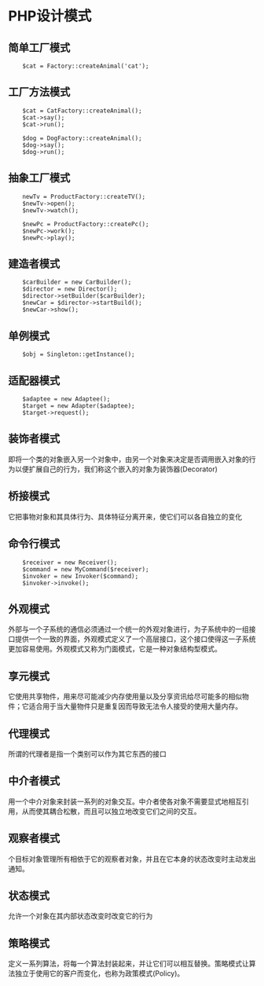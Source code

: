 # PHP设计模式

## 简单工厂模式
```
    $cat = Factory::createAnimal('cat');
```

## 工厂方法模式
```
    $cat = CatFactory::createAnimal();
    $cat->say();
    $cat->run();

    $dog = DogFactory::createAnimal();
    $dog->say();
    $dog->run();
```

## 抽象工厂模式
```
    newTv = ProductFactory::createTV();
    $newTv->open();
    $newTv->watch();

    $newPc = ProductFactory::createPc();
    $newPc->work();
    $newPc->play();
```

## 建造者模式
```
    $carBuilder = new CarBuilder();
    $director = new Director();
    $director->setBuilder($carBuilder);
    $newCar = $director->startBuild();
    $newCar->show();
```

## 单例模式
```
    $obj = Singleton::getInstance();
```

## 适配器模式
```
    $adaptee = new Adaptee();
    $target = new Adapter($adaptee);
    $target->request();
```

## 装饰者模式
 即将一个类的对象嵌入另一个对象中，由另一个对象来决定是否调用嵌入对象的行为以便扩展自己的行为，我们称这个嵌入的对象为装饰器(Decorator)

## 桥接模式
 它把事物对象和其具体行为、具体特征分离开来，使它们可以各自独立的变化

## 命令行模式
```
    $receiver = new Receiver();
    $command = new MyCommand($receiver);
    $invoker = new Invoker($command);
    $invoker->invoke();
```

## 外观模式
 外部与一个子系统的通信必须通过一个统一的外观对象进行，为子系统中的一组接口提供一个一致的界面，外观模式定义了一个高层接口，这个接口使得这一子系统更加容易使用。外观模式又称为门面模式，它是一种对象结构型模式。

## 享元模式
 它使用共享物件，用来尽可能减少内存使用量以及分享资讯给尽可能多的相似物件；它适合用于当大量物件只是重复因而导致无法令人接受的使用大量内存。

## 代理模式
 所谓的代理者是指一个类别可以作为其它东西的接口

## 中介者模式
 用一个中介对象来封装一系列的对象交互。中介者使各对象不需要显式地相互引用，从而使其耦合松散，而且可以独立地改变它们之间的交互。

## 观察者模式
 个目标对象管理所有相依于它的观察者对象，并且在它本身的状态改变时主动发出通知。

## 状态模式
 允许一个对象在其内部状态改变时改变它的行为

## 策略模式
 定义一系列算法，将每一个算法封装起来，并让它们可以相互替换。策略模式让算法独立于使用它的客户而变化，也称为政策模式(Policy)。
